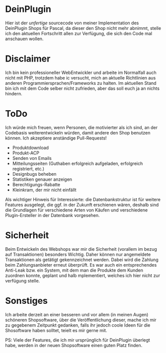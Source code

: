 # DeinPlugin
Hier ist der *unfertige* sourcecode von meiner Implementation des DeinPlugin Shops für Pascal, da dieser den Shop nicht mehr abnimmt, stelle ich den aktuellen Fortschritt allen zur Verfügung, die sich den Code mal anschauen wollen.

# Disclaimer
Ich bin kein professioneller WebEntwickler und arbeite im Normalfall auch nicht mit PHP, trotzdem habe ic versucht, mich an aktuelle Richtlinien aus anderen Programmiersprachen/Frameworks zu halten. 
Im aktuellen Stand bin ich mit dem Code selber nicht zufrieden, aber das soll euch ja an nichts hindern.

# ToDo
Ich würde mich freuen, wenn Personen, die motivierter als ich sind, an der Codebasis weiterentwickeln würden, damit andere den Shop benutzen können. Ich akzeptiere anständige Pull-Requests!
 
 * Produktdownload
 * Produkt-ACP
 * Senden von Emails
 * Mitteilungsseiten (Guthaben erfolgreich aufgeladen, erfolgreich registriert, etc.)
 * Designbugs beheben
 * Statistiken genauer anzeigen
 * Berechtigungs-Rabatte
 * Kleinkram, der mir nicht einfällt
 
Als wichtiger Hinweis für Interessierte: die Datenbankstruktur ist für weitere Features ausgelegt, die ggf. in der Zukunft erschienen wären, deshalb sind die Grundlagen für verschiedene Arten von Käufen und verschiedene Plugin-Ersteller in der Datenbank vorgesehen.

# Sicherheit
Beim Entwickeln des Webshops war mir die Sicherheit (vorallem im bezug auf Transaktionen) besonders Wichtig. Daher können nur angemeldete Transaktionen als getätigt gekennzeichnet werden. Dabei wird die Zahlung beim Zahlungsanbieter erneut überprüft.
Es war auch ein entsprechendes Anti-Leak bzw. ein System, mit dem man die Produkte dem Kunden zuordnen konnte, geplant und halb mplementiert, welches ich hier nicht zur verfügung stelle.

# Sonstiges
Ich arbeite derzeit an einer besseren und vor allem (in meinen Augen) schöneren Shopsoftware, über die Veröffentlichung dieser, mache ich mir zu gegebenem Zeitpunkt gedanken, falls ihr jedoch coole Ideen für die Shosoftware haben solltet, teielt es mir gerne mit.

PS: Viele der Features, die ich mir ursprünglich für DeinPlugin überlegt habe, werden in der neuen Shopsoftware einen guten Platz finden.
